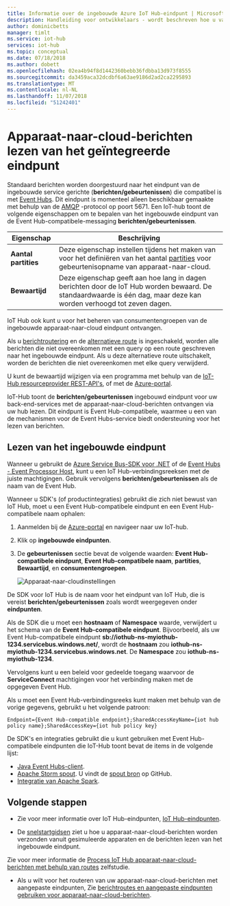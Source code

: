 ```yaml
---
title: Informatie over de ingebouwde Azure IoT Hub-eindpunt | Microsoft Docs
description: Handleiding voor ontwikkelaars - wordt beschreven hoe u van de ingebouwde, Event Hub-compatibele eindpunt om apparaat-naar-cloud-berichten te lezen.
author: dominicbetts
manager: timlt
ms.service: iot-hub
services: iot-hub
ms.topic: conceptual
ms.date: 07/18/2018
ms.author: dobett
ms.openlocfilehash: 02ea4b94f8d1442360bebb36fdbba13d973f8555
ms.sourcegitcommit: da3459aca32dcdbf6a63ae9186d2ad2ca2295893
ms.translationtype: MT
ms.contentlocale: nl-NL
ms.lasthandoff: 11/07/2018
ms.locfileid: "51242401"
---
```

# <a name="read-device-to-cloud-messages-from-the-built-in-endpoint"></a>Apparaat-naar-cloud-berichten lezen van het geïntegreerde eindpunt

Standaard berichten worden doorgestuurd naar het eindpunt van de ingebouwde service gerichte (**berichten/gebeurtenissen**) die compatibel is met [Event Hubs](https://azure.microsoft.com/documentation/services/event-hubs/
). Dit eindpunt is momenteel alleen beschikbaar gemaakte met behulp van de [AMQP](https://www.amqp.org/) -protocol op poort 5671. Een IoT-hub toont de volgende eigenschappen om te bepalen van het ingebouwde eindpunt van de Event Hub-compatibele-messaging **berichten/gebeurtenissen**.

| Eigenschap            | Beschrijving |
| ------------------- | ----------- |
| **Aantal partities** | Deze eigenschap instellen tijdens het maken van voor het definiëren van het aantal [partities](../event-hubs/event-hubs-features.md#partitions) voor gebeurtenisopname van apparaat-naar-cloud. |
| **Bewaartijd**  | Deze eigenschap geeft aan hoe lang in dagen berichten door de IoT Hub worden bewaard. De standaardwaarde is één dag, maar deze kan worden verhoogd tot zeven dagen. |

IoT Hub ook kunt u voor het beheren van consumentengroepen van de ingebouwde apparaat-naar-cloud eindpunt ontvangen.

Als u [berichtroutering](iot-hub-devguide-messages-d2c.md) en de [alternatieve route](iot-hub-devguide-messages-d2c.md#fallback-route) is ingeschakeld, worden alle berichten die niet overeenkomen met een query op een route geschreven naar het ingebouwde eindpunt. Als u deze alternatieve route uitschakelt, worden de berichten die niet overeenkomen met elke query verwijderd.

U kunt de bewaartijd wijzigen via een programma met behulp van de [IoT-Hub resourceprovider REST-API's](/rest/api/iothub/iothubresource), of met de [Azure-portal](https://portal.azure.com).

IoT-Hub toont de **berichten/gebeurtenissen** ingebouwd eindpunt voor uw back-end-services met de apparaat-naar-cloud-berichten ontvangen via uw hub lezen. Dit eindpunt is Event Hub-compatibele, waarmee u een van de mechanismen voor de Event Hubs-service biedt ondersteuning voor het lezen van berichten.

## <a name="read-from-the-built-in-endpoint"></a>Lezen van het ingebouwde eindpunt

Wanneer u gebruikt de [Azure Service Bus-SDK voor .NET](https://www.nuget.org/packages/WindowsAzure.ServiceBus) of de [Event Hubs - Event Processor Host](..//event-hubs/event-hubs-dotnet-standard-getstarted-receive-eph.md), kunt u een IoT Hub-verbindingsreeksen met de juiste machtigingen. Gebruik vervolgens **berichten/gebeurtenissen** als de naam van de Event Hub.

Wanneer u SDK's (of productintegraties) gebruikt die zich niet bewust van IoT Hub, moet u een Event Hub-compatibele eindpunt en een Event Hub-compatibele naam ophalen:

1. Aanmelden bij de [Azure-portal](https://portal.azure.com) en navigeer naar uw IoT-hub.

2. Klik op **ingebouwde eindpunten**.

3. De **gebeurtenissen** sectie bevat de volgende waarden: **Event Hub-compatibele eindpunt**, **Event Hub-compatibele naam**, **partities**, **Bewaartijd**, en **consumentengroepen**.

    ![Apparaat-naar-cloudinstellingen](./media/iot-hub-devguide-messages-read-builtin/eventhubcompatible.png)

De SDK voor IoT Hub is de naam voor het eindpunt van IoT Hub, die is vereist **berichten/gebeurtenissen** zoals wordt weergegeven onder **eindpunten**.

Als de SDK die u moet een **hostnaam** of **Namespace** waarde, verwijdert u het schema van de **Event Hub-compatibele eindpunt**. Bijvoorbeeld, als uw Event Hub-compatibele eindpunt **sb://iothub-ns-myiothub-1234.servicebus.windows.net/**, wordt de **hostnaam** zou  **iothub-ns-myiothub-1234.servicebus.windows.net**. De **Namespace** zou **iothub-ns-myiothub-1234**.

Vervolgens kunt u een beleid voor gedeelde toegang waarvoor de **ServiceConnect** machtigingen voor het verbinding maken met de opgegeven Event Hub.

Als u moet een Event Hub-verbindingsreeks kunt maken met behulp van de vorige gegevens, gebruikt u het volgende patroon:

`Endpoint={Event Hub-compatible endpoint};SharedAccessKeyName={iot hub policy name};SharedAccessKey={iot hub policy key}`

De SDK's en integraties gebruikt die u kunt gebruiken met Event Hub-compatibele eindpunten die IoT-Hub toont bevat de items in de volgende lijst:

* [Java Event Hubs-client](https://github.com/Azure/azure-event-hubs-java).
* [Apache Storm spout](../hdinsight/storm/apache-storm-develop-csharp-event-hub-topology.md). U vindt de [spout bron](https://github.com/apache/storm/tree/master/external/storm-eventhubs) op GitHub.
* [Integratie van Apache Spark](../hdinsight/spark/apache-spark-eventhub-streaming.md).

## <a name="next-steps"></a>Volgende stappen

* Zie voor meer informatie over IoT Hub-eindpunten, [IoT Hub-eindpunten](iot-hub-devguide-endpoints.md).

* De [snelstartgidsen](quickstart-send-telemetry-node.md) ziet u hoe u apparaat-naar-cloud-berichten worden verzonden vanuit gesimuleerde apparaten en de berichten lezen van het ingebouwde eindpunt. 

Zie voor meer informatie de [Process IoT Hub apparaat-naar-cloud-berichten met behulp van routes](tutorial-routing.md) zelfstudie.

* Als u wilt voor het routeren van uw apparaat-naar-cloud-berichten met aangepaste eindpunten, Zie [berichtroutes en aangepaste eindpunten gebruiken voor apparaat-naar-cloud-berichten](iot-hub-devguide-messages-read-custom.md).